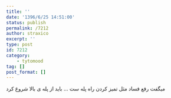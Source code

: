 ```yaml
---
title: ''
date: '1396/6/25 14:51:00'
status: publish
permalink: /7212
author: straxico
excerpt: ''
type: post
id: 7212
category:
    - tytomood
tag: []
post_format: []
---
```

میگفت رفع فساد مثل تمیز کردن راه پله ست … باید از پله ی بالا شروع کرد